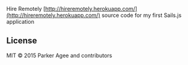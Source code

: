 Hire Remotely
[http://hireremotely.herokuapp.com/](http://hireremotely.herokuapp.com/)
source code for my first Sails.js application

## License

MIT &copy; 2015 Parker Agee and contributors